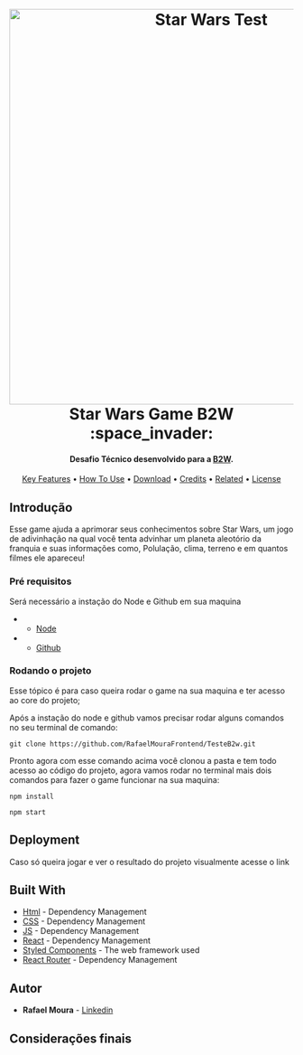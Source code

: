 <h1 align="center">
  <br>
  <a href="http://somos.b2wdigital.com/bit/"><img src="https://i.ibb.co/MnVtjyG/github.png" alt="Star Wars Test" width="700"></a>
  <br>
  Star Wars Game B2W :space_invader:
  <br>
</h1>

<h4 align="center">Desafio Técnico desenvolvido para a <a href="http://somos.b2wdigital.com/bit/" target="_blank">B2W</a>.</h4>


<p align="center">
  <a href="#introducao">Key Features</a> •
  <a href="#pre-requisitos">How To Use</a> •
  <a href="#download">Download</a> •
  <a href="#credits">Credits</a> •
  <a href="#related">Related</a> •
  <a href="#license">License</a>
</p>



## Introdução

Esse game ajuda a aprimorar seus conhecimentos sobre Star Wars, um jogo de adivinhação na qual você tenta advinhar um planeta aleotório da franquia e suas informações como, Polulação, clima, terreno e em quantos filmes ele apareceu! 

### Pré requisitos

Será necessário a instação do Node e Github em sua maquina

- * [Node](http://www.dropwizard.io/1.0.2/docs/) 

- * [Github](http://www.dropwizard.io/1.0.2/docs/) 

### Rodando o projeto

Esse tópico é para caso queira rodar o game na sua maquina e ter acesso ao core do projeto;

Após a instação do node e github vamos precisar rodar alguns comandos no seu terminal de comando:

```
git clone https://github.com/RafaelMouraFrontend/TesteB2w.git
```

Pronto agora com esse comando acima você clonou a pasta e tem todo acesso ao código do projeto, agora vamos rodar no terminal mais dois comandos para fazer o game funcionar na sua maquina:

```
npm install
```
```
npm start
```
## Deployment

Caso só queira jogar e ver o resultado do projeto visualmente acesse o link

## Built With
* [Html](https://maven.apache.org/) - Dependency Management
* [CSS](https://maven.apache.org/) - Dependency Management
* [JS](https://maven.apache.org/) - Dependency Management
* [React](https://maven.apache.org/) - Dependency Management
* [Styled Components](http://www.dropwizard.io/1.0.2/docs/) - The web framework used
* [React Router](https://maven.apache.org/) - Dependency Management


## Autor

* **Rafael Moura** - [Linkedin](https://www.linkedin.com/in/rafaelmouradev/)

## Considerações finais





